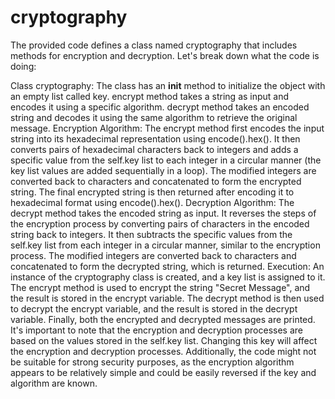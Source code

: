# cryptography


The provided code defines a class named cryptography that includes methods for encryption and decryption. Let's break down what the code is doing:

Class cryptography:
The class has an __init__ method to initialize the object with an empty list called key.
encrypt method takes a string as input and encodes it using a specific algorithm.
decrypt method takes an encoded string and decodes it using the same algorithm to retrieve the original message.
Encryption Algorithm:
The encrypt method first encodes the input string into its hexadecimal representation using encode().hex().
It then converts pairs of hexadecimal characters back to integers and adds a specific value from the self.key list to each integer in a circular manner (the key list values are added sequentially in a loop).
The modified integers are converted back to characters and concatenated to form the encrypted string.
The final encrypted string is then returned after encoding it to hexadecimal format using encode().hex().
Decryption Algorithm:
The decrypt method takes the encoded string as input.
It reverses the steps of the encryption process by converting pairs of characters in the encoded string back to integers.
It then subtracts the specific values from the self.key list from each integer in a circular manner, similar to the encryption process.
The modified integers are converted back to characters and concatenated to form the decrypted string, which is returned.
Execution:
An instance of the cryptography class is created, and a key list is assigned to it.
The encrypt method is used to encrypt the string "Secret Message", and the result is stored in the encrypt variable.
The decrypt method is then used to decrypt the encrypt variable, and the result is stored in the decrypt variable.
Finally, both the encrypted and decrypted messages are printed.
It's important to note that the encryption and decryption processes are based on the values stored in the self.key list. Changing this key will affect the encryption and decryption processes. Additionally, the code might not be suitable for strong security purposes, as the encryption algorithm appears to be relatively simple and could be easily reversed if the key and algorithm are known.
